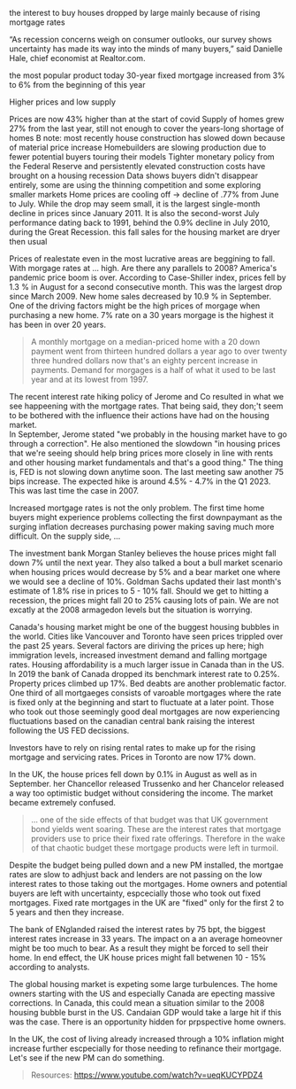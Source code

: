 
the interest to buy houses dropped by large mainly because of rising mortgage rates 

 

“As recession concerns weigh on consumer outlooks, our survey shows uncertainty has made its way into the minds of many buyers,” said Danielle Hale, chief economist at Realtor.com.



the most popular product today 30-year fixed mortgage increased from 3% to 6% from the beginning of this year



Higher prices and low supply

Prices are now 43% higher than at the start of covid
Supply of homes grew 27% from the last year, still not enough to cover the years-long shortage of homes
B note: most recently house construction has slowed down because of material price increase
 Homebuilders are slowing production due to fewer potential buyers touring their models
Tighter monetary policy from the Federal Reserve and persistently elevated construction costs have brought on a housing recession
Data shows buyers didn't disappear entirely, some are using the thinning competition and some exploring smaller markets
Home prices are cooling off -> decline of .77% from June to July. While the drop may seem small, it is the largest single-month decline in prices since January 2011. It is also the second-worst July performance dating back to 1991, behind the 0.9% decline in July 2010, during the Great Recession.
this fall sales for the housing market are dryer then usual 


Prices of realestate even in the most lucrative areas are beggining to fall. With morgage rates at ... high. Are there any parallels to 2008? 
America's pandemic price boom is over. According to Case-Shiller index, prices fell by 1.3 % in August for a second consecutive month. This was the largest drop since March 2009. 
New home sales decreased by 10.9 % in September. One of the driving factors might be the high prices of morgage when purchasing a new home. 7% rate on a 30 years 
morgage is the highest it has been in over 20 years. 

> A monthly mortgage on a median-priced home with a 20 down payment went from thirteen hundred dollars a year ago to over twenty three hundred dollars now
that's an eighty percent increase in payments. Demand for morgages is a half of what it used to be last year and at its lowest from 1997.

The recent interest rate hiking policy of Jerome and Co resulted in what we see happeening with the mortgage rates. That being said, they don;'t seem to be bothered
with the influence their actions have had on the housing market.  
In September, Jerome stated "we probably in the housing market have to go through a correction". He also mentioned the slowdown "in housing prices that
we're seeing should help bring prices more closely in line with rents and other housing market fundamentals and that's a good thing."
The thing is, FED is not slowing down anytime soon. The last meeting saw another 75 bips increase. 
The expected hike is around 4.5% - 4.7% in the Q1 2023. This was last time the case in 2007. 

Increased mortgage rates is not the only problem. The first time home buyers might experience problems collecting the first downpaymant as the surging inflation
decreases purchasing power making saving much more difficult. On the supply side, ...

The investment bank Morgan Stanley believes the house prices might fall down 7% until the next year. They also talked a bout a bull market scenario when housing
prices would decrease by 5% and a bear market one where we would see a decline of 10%. Goldman Sachs updated their last month's estimate of 1.8% rise in prices
to 5 - 10% fall. Should we get to hitting a recession, the prices might fall 20 to 25% causing lots of pain. We are not excatly at the 2008 armagedon levels
but the situation is worrying.

Canada's housing market might be one of the buggest housing bubbles in the world. Cities like Vancouver and Toronto have seen prices trippled over the past 25 years.
Several factors are diriving the prices up here; high immigration levels, increased investment demand and falling mortgage rates. Housing affordability  is a much larger issue in Canada than in the US.
In 2019 the bank of Canada dropped its benchmark interest rate to 0.25%. Property prices climbed up 17%. Bed deabts are another problematic factor. One third of all mortgaeges 
consists of varoable mortgages where the rate is fixed only at the beginning and start to fluctuate at a later point. Those who took out those seemingly good deal mortgages
are now experiencing fluctuations based on the canadian central bank raising the interest following the US FED decissions. 

Investors have to rely on rising rental rates to make up for the rising mortgage and servicing rates. Prices in Toronto are now 17% down. 

In the UK, the house prices fell down by 0.1% in August as well as in September. her Chancellor released Trussenko and her Chancelor released a way too optimistic budget without considering 
the income. The market became extremely confused. 

> ... one of the side effects of that budget was that UK government bond yields went soaring. These are the interest rates that mortgage providers
use to price their fixed rate offerings. Therefore in the wake of that chaotic budget these mortgage products were left in turmoil.

Despite the budget being pulled down and a new PM installed, the mortgae rates are slow to adhjust back and lenders are not passing on the low interest rates to those taking out the mortgages.
Home owners and potential buyers are left with uncertainty, espcecially those who took out fixed mortgages. Fixed rate mortgages in the UK are "fixed" only for the first 2 to 5 years and then they increase. 

The bank of ENglanded raised the interest rates by 75 bpt, the biggest interest rates increase in 33 years. The impact on a an average homeovner might be too much to bear. As a result
they might be forced to sell their home. In end effect, the UK house prices might fall betwenen 10 - 15% according to analysts. 

The global housing market is expeting some large turbulences. The home owners starting with the US and especially Canada are epecting massive corrections. In Canada, this could mean
a situation similar to the 2008 housing bubble burst in the US. Candaian GDP would take a large hit if this was the case. There is an opportunity hidden for prpspective home owners.

In the UK, the cost of living already increased through a 10% inflation might increase further escpecially for those needing to refinance their mortgage. Let's see if the new PM can do something. 

> Resources:
https://www.youtube.com/watch?v=ueqKUCYPDZ4 

